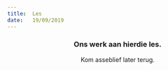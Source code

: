 ```yaml
---
title:  Les
date:   19/09/2019
---
```


### <center>Ons werk aan hierdie les.</center>
<center>Kom asseblief later terug.</center>